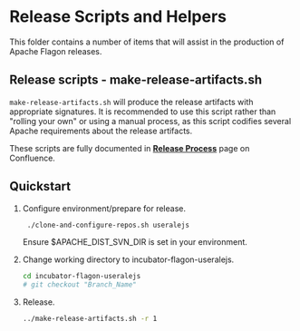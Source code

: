 Release Scripts and Helpers
===========================

This folder contains a number of items that will assist in the production of Apache Flagon releases.

Release scripts - make-release-artifacts.sh
-------------------------------------------
`make-release-artifacts.sh` will produce the release artifacts with appropriate signatures. It is recommended to use
this script rather than "rolling your own" or using a manual process, as this script codifies several Apache
requirements about the release artifacts.

These scripts are fully documented in **[Release Process](https://cwiki.apache.org/confluence/display/FLAGON/UserALE.js+Release+Management+Procedure)** page on Confluence.

Quickstart
----------
1. Configure environment/prepare for release. 
   ```bash
    ./clone-and-configure-repos.sh useralejs
   ```
   Ensure $APACHE_DIST_SVN_DIR is set in your environment.

1. Change working directory to incubator-flagon-useralejs.
   ```bash
   cd incubator-flagon-useralejs
   # git checkout "Branch_Name"
   ```
   
1. Release.
   ```bash
   ../make-release-artifacts.sh -r 1
   ```